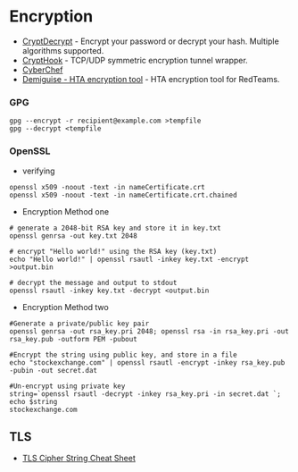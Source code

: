 # Encryption

- [CryptDecrypt](https://github.com/Va5c0/CryptDecrypt) - Encrypt your password or decrypt your hash. Multiple algorithms supported.
- [CryptHook](https://github.com/chokepoint/CryptHook) - TCP/UDP symmetric encryption tunnel wrapper.
- [CyberChef](https://gchq.github.io/CyberChef/)
- [Demiguise - HTA encryption tool](https://github.com/nccgroup/demiguise) - HTA encryption tool for RedTeams.

### GPG
````
gpg --encrypt -r recipient@example.com >tempfile
gpg --decrypt <tempfile
````

### OpenSSL
- verifying
````
openssl x509 -noout -text -in nameCertificate.crt
openssl x509 -noout -text -in nameCertificate.crt.chained
````

- Encryption Method one
````
# generate a 2048-bit RSA key and store it in key.txt
openssl genrsa -out key.txt 2048

# encrypt "Hello world!" using the RSA key (key.txt)
echo "Hello world!" | openssl rsautl -inkey key.txt -encrypt >output.bin

# decrypt the message and output to stdout
openssl rsautl -inkey key.txt -decrypt <output.bin
````
- Encryption Method two
````
#Generate a private/public key pair
openssl genrsa -out rsa_key.pri 2048; openssl rsa -in rsa_key.pri -out rsa_key.pub -outform PEM -pubout

#Encrypt the string using public key, and store in a file 
echo "stockexchange.com" | openssl rsautl -encrypt -inkey rsa_key.pub -pubin -out secret.dat

#Un-encrypt using private key
string=`openssl rsautl -decrypt -inkey rsa_key.pri -in secret.dat `; echo $string
stockexchange.com
````

## TLS
- [TLS Cipher String Cheat Sheet](https://github.com/OWASP/CheatSheetSeries/blob/master/cheatsheets/TLS_Cipher_String_Cheat_Sheet.md)
